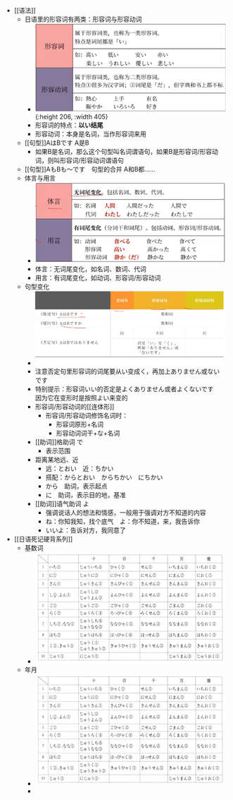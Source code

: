 - [[语法]]
	- 日语里的形容词有两类：形容词与形容动词
		- ![image.png](../assets/image_1732504053176_0.png){:height 206, :width 405}
		- 形容词的特点：**以い结尾**
		- 形容动词：本身是名词，当作形容词来用
	- [[句型]]AはBです A是B
		- 如果B是名词，那么这个句型叫名词谓语句，如果B是形容词/形容动词，则叫形容词/形容动词谓语句
	- [[句型]]AもBも〜です　句型的合并 A和B都……
	- 体言与用言
		- ![image.png](../assets/image_1732504576822_0.png)
		- 体言：无词尾变化，如名词、数词、代词
		- 用言：有词尾变化，如动词、形容词/形容动词
	- 句型变化
		- ![image.png](../assets/image_1732504934970_0.png)
		- 注意否定句里形容词的词尾要从い变成く，再加上ありません或ないです
		- 特别提示：形容词いい的否定是よくありません或者よくないです　 因为它在变形时是按照よい来变的
		- 形容词/形容动词的[[连体形]]
			- 形容词/形容动词修饰名词时：
				- 形容词原形+名词
				- 形容动词词干+な+名词
		- [[助词]]格助词  で
			- 表示范围
		- 距离某地远、近
			- 远：とおい　近：ちかい
			- 搭配：からとおい　からちかい　にちかい
			- から　助词，表示起点
			- に　助词，表示目的地，基准
		- [[助词]]语气助词 よ
			- 强调说话人的想法和情感，一般用于强调对方不知道的内容
			- ね：你知我知，找个底气　よ：你不知道，来，我告诉你
			- いいよ：告诉对方，我同意了
- [[日语死记硬背系列]]
	- 基数词
		- ![image.png](../assets/image_1732506429579_0.png)
	- 年月
		- ![image.png](../assets/image_1732506536733_0.png)
		-
